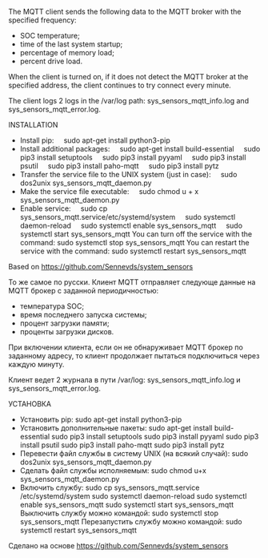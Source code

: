 The MQTT client sends the following data to the MQTT broker with the specified frequency:
- SOC temperature;
- time of the last system startup;
- percentage of memory load;
- percent drive load.

When the client is turned on, if it does not detect the MQTT broker at the specified address,
the client continues to try connect every minute.

The client logs 2 logs in the /var/log path: sys_sensors_mqtt_info.log and sys_sensors_mqtt_error.log.

INSTALLATION
- Install pip:
    sudo apt-get install python3-pip
- Install additional packages:
    sudo apt-get install build-essential
    sudo pip3 install setuptools
    sudo pip3 install pyyaml
    sudo pip3 install psutil
    sudo pip3 install paho-mqtt
    sudo pip3 install pytz
- Transfer the service file to the UNIX system (just in case):
    sudo dos2unix sys_sensors_mqtt_daemon.py
- Make the service file executable:
    sudo chmod u + x sys_sensors_mqtt_daemon.py
- Enable service:
    sudo cp sys_sensors_mqtt.service/etc/systemd/system
    sudo systemctl daemon-reload
    sudo systemctl enable sys_sensors_mqtt
    sudo systemctl start sys_sensors_mqtt
You can turn off the service with the command: sudo systemctl stop sys_sensors_mqtt
You can restart the service with the command: sudo systemctl restart sys_sensors_mqtt

Based on https://github.com/Sennevds/system_sensors

То же самое по русски.
Клиент MQTT отправляет следующе данные на MQTT брокер с заданной периодичностью:
- температура SOC;
- время последнего запуска системы;
- процент загрузки памяти;
- проценты загрузки дисков.

При включении клиента, если он не обнаруживает MQTT брокер по заданному адресу,
то клиент продолжает пытаться подключиться через каждую минуту.

Клиент ведет 2 журнала в пути /var/log: sys_sensors_mqtt_info.log и sys_sensors_mqtt_error.log.

УСТАНОВКА
- Установить pip:
    sudo apt-get install python3-pip
- Установить дополнительные пакеты:
    sudo apt-get install build-essential
    sudo pip3 install setuptools
    sudo pip3 install pyyaml
    sudo pip3 install psutil
    sudo pip3 install paho-mqtt
    sudo pip3 install pytz
- Перевести файл службы в систему UNIX (на всякий случай):
    sudo dos2unix sys_sensors_mqtt_daemon.py
- Сделать файл службы исполняемым:
    sudo chmod u+x sys_sensors_mqtt_daemon.py
- Включить службу:
    sudo cp sys_sensors_mqtt.service /etc/systemd/system
    sudo systemctl daemon-reload
    sudo systemctl enable sys_sensors_mqtt
    sudo systemctl start sys_sensors_mqtt
Выключить службу можно командой: sudo systemctl stop sys_sensors_mqtt
Перезапустить службу можно командой: sudo systemctl restart sys_sensors_mqtt

Сделано на основе https://github.com/Sennevds/system_sensors
